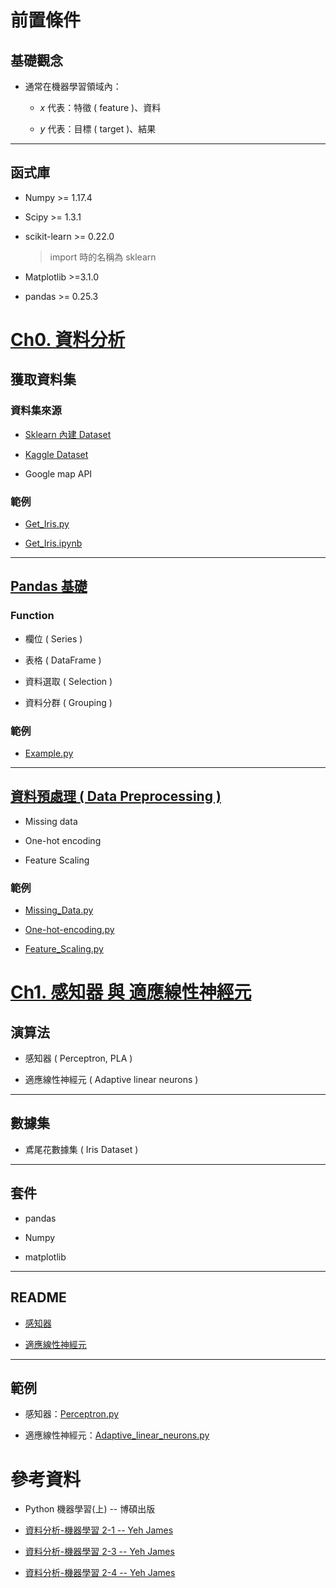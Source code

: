 # 前置條件

## 基礎觀念

* 通常在機器學習領域內：
   
    * $x$ 代表：特徵 ( feature )、資料
    
    * $y$ 代表：目標 ( target )、結果

---

## 函式庫

* Numpy >= 1.17.4

* Scipy >= 1.3.1

* scikit-learn >= 0.22.0
    > import 時的名稱為 sklearn

* Matplotlib >=3.1.0

* pandas >= 0.25.3

# [Ch0. 資料分析](./Ch0/README.md)

## 獲取資料集
### 資料集來源
* [Sklearn 內建 Dataset](https://scikit-learn.org/stable/datasets/toy_dataset.html)

* [Kaggle Dataset](https://www.kaggle.com/datasets)

* Google map API

### 範例

* [Get_Iris.py](./Ch0/Get_Data/Get_Iris.py)

* [Get_Iris.ipynb](./Ch0/Get_Data/Get_Iris.ipynb)

---

## [Pandas 基礎](./Ch0/Pandas_Example/README.md)
### Function

* 欄位 ( Series )

* 表格 ( DataFrame )

* 資料選取 ( Selection )

* 資料分群 ( Grouping )

### 範例

* [Example.py](./Ch0/Pandas_Example/Example.py)

---

##  [資料預處理 ( Data Preprocessing )](./Ch0/Data_Preprocessing/README.md)

* Missing data

* One-hot encoding

* Feature Scaling

### 範例

* [Missing_Data.py](./Ch0/Data_Preprocessing/Missing_Data.py)

* [One-hot-encoding.py](./Ch0/Data_Preprocessing/One-hot-encoding.py)

* [Feature_Scaling.py](./Ch0/Data_Preprocessing/Feature_Scaling.py)

# [Ch1. 感知器 與 適應線性神經元](./Ch1/README.md)
## 演算法

* 感知器 ( Perceptron, PLA )

* 適應線性神經元 ( Adaptive linear neurons )

---

## 數據集

* 鳶尾花數據集 ( Iris Dataset )

---

## 套件

* pandas

* Numpy

* matplotlib

---

## README

* [感知器](./Ch1/Perceptron/README.md)

* [適應線性神經元](./Ch1/Adaptive_linear_neurons/README.md)

---

## 範例

* 感知器：[Perceptron.py](./Ch1/Perceptron/Perceptron.py)

* 適應線性神經元：[Adaptive_linear_neurons.py](./Ch1/Adaptive_linear_neurons/Adaptive_linear_neurons.py)

# 參考資料 

* Python 機器學習(上) -- 博碩出版

* [資料分析-機器學習 2-1 -- Yeh James](https://medium.com/jameslearningnote/%E8%B3%87%E6%96%99%E5%88%86%E6%9E%90-%E6%A9%9F%E5%99%A8%E5%AD%B8%E7%BF%92-%E7%AC%AC2-1%E8%AC%9B-%E5%A6%82%E4%BD%95%E7%8D%B2%E5%8F%96%E8%B3%87%E6%96%99-sklearn%E5%85%A7%E5%BB%BA%E8%B3%87%E6%96%99%E9%9B%86-baa8f027ed7b)

* [資料分析-機器學習 2-3 -- Yeh James](https://medium.com/jameslearningnote/%E8%B3%87%E6%96%99%E5%88%86%E6%9E%90-%E6%A9%9F%E5%99%A8%E5%AD%B8%E7%BF%92-%E7%AC%AC2-3%E8%AC%9B-pandas-%E5%9F%BA%E6%9C%ACfunction%E4%BB%8B%E7%B4%B9-series-dataframe-selection-grouping-447a3fa90b60)

* [資料分析-機器學習 2-4 -- Yeh James](https://medium.com/jameslearningnote/%E8%B3%87%E6%96%99%E5%88%86%E6%9E%90-%E6%A9%9F%E5%99%A8%E5%AD%B8%E7%BF%92-%E7%AC%AC2-4%E8%AC%9B-%E8%B3%87%E6%96%99%E5%89%8D%E8%99%95%E7%90%86-missing-data-one-hot-encoding-feature-scaling-3b70a7839b4a)
